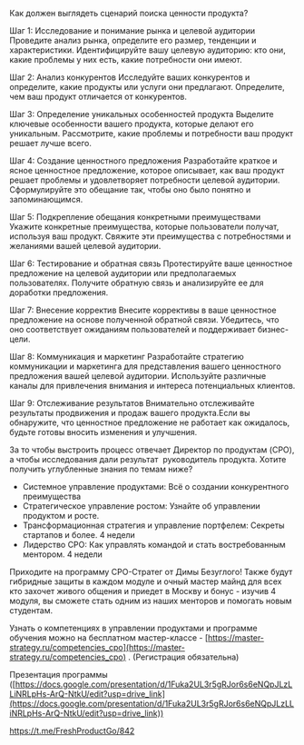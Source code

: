 Как должен выглядеть сценарий поиска ценности продукта?

Шаг 1: Исследование и понимание рынка и целевой аудитории
Проведите анализ рынка, определите его размер, тенденции и характеристики. Идентифицируйте вашу целевую аудиторию: кто они, какие проблемы у них есть, какие потребности они имеют.

Шаг 2: Анализ конкурентов
Исследуйте ваших конкурентов и определите, какие продукты или услуги они предлагают. Определите, чем ваш продукт отличается от конкурентов.

Шаг 3: Определение уникальных особенностей продукта
Выделите ключевые особенности вашего продукта, которые делают его уникальным. Рассмотрите, какие проблемы и потребности ваш продукт решает лучше всего.

Шаг 4: Создание ценностного предложения
Разработайте краткое и ясное ценностное предложение, которое описывает, как ваш продукт решает проблемы и удовлетворяет потребности целевой аудитории. Сформулируйте это обещание так, чтобы оно было понятно и запоминающимся.

Шаг 5: Подкрепление обещания конкретными преимуществами
Укажите конкретные преимущества, которые пользователи получат, используя ваш продукт. Свяжите эти преимущества с потребностями и желаниями вашей целевой аудитории.

Шаг 6: Тестирование и обратная связь
Протестируйте ваше ценностное предложение на целевой аудитории или предполагаемых пользователях. Получите обратную связь и анализируйте ее для доработки предложения.

Шаг 7: Внесение корректив
Внесите коррективы в ваше ценностное предложение на основе полученной обратной связи. Убедитесь, что оно соответствует ожиданиям пользователей и поддерживает бизнес-цели.

Шаг 8: Коммуникация и маркетинг
Разработайте стратегию коммуникации и маркетинга для представления вашего ценностного предложения вашей целевой аудитории. Используйте различные каналы для привлечения внимания и интереса потенциальных клиентов.

Шаг 9: Отслеживание результатов
Внимательно отслеживайте результаты продвижения и продаж вашего продукта.Если вы обнаружите, что ценностное предложение не работает как ожидалось, будьте готовы вносить изменения и улучшения.

За то чтобы выстроить процесс отвечает Директор по продуктам (CPO), а чтобы исследования дали результат  руководитель продукта. Хотите получить углубленные знания по темам ниже?

* Системное управление продуктами: Всё о создании конкурентного преимущества
* Стратегическое управление ростом: Узнайте об управлении продуктом и росте.
* Трансформационная стратегия и управление портфелем: Секреты стартапов и более. 4 недели
* Лидерство CPO: Как управлять командой и стать востребованным ментором. 4 недели

Приходите на программу CPO-Стратег от Димы Безуглого! Также будут гибридные защиты в каждом модуле и очный мастер майнд для всех кто захочет живого общения и приедет в Москву и бонус - изучив 4 модуля, вы сможете стать одним из наших менторов и помогать новым студентам.

Узнать о компетенциях в управлении продуктами и программе обучения можно на бесплатном мастер-классе - [https://master-strategy.ru/competencies_cpo](https://master-strategy.ru/competencies_cpo) . (Регистрация обязательна)

Презентация программы ([https://docs.google.com/presentation/d/1Fuka2UL3r5gRJor6s6eNQpJLzLLiNRLpHs-ArQ-NtkU/edit?usp=drive_link](https://docs.google.com/presentation/d/1Fuka2UL3r5gRJor6s6eNQpJLzLLiNRLpHs-ArQ-NtkU/edit?usp=drive_link))

https://t.me/FreshProductGo/842
